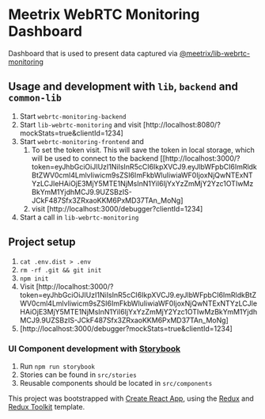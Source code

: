 # Meetrix WebRTC Monitoring Dashboard

Dashboard that is used to present data captured via [@meetrix/lib-webrtc-monitoring](https://gitlab.com/meetrix/products/webrtc-monitoring/webrtc-monitoring-common-lib)

## Usage and development with `lib`, `backend` and `common-lib`

1. Start `webrtc-monitoring-backend`
2. Start `lib-webrtc-monitoring` and visit [http://localhost:8080/?mockStats=true&clientId=1234]
3. Start `webrtc-monitoring-frontend` and
   1. To set the token visit. This will save the token in local storage, which will be used to connect to the backend [[http://localhost:3000/?token=eyJhbGciOiJIUzI1NiIsInR5cCI6IkpXVCJ9.eyJlbWFpbCI6ImRldkBtZWV0cml4LmlvIiwicm9sZSI6ImFkbWluIiwiaWF0IjoxNjQwNTExNTYzLCJleHAiOjE3MjY5MTE1NjMsInN1YiI6IjYxYzZmMjY2Yzc1OTIwMzBkYmM1YjdhMCJ9.9UZSBzIS-JCkF487Sfx3ZRxaoKKM6PxMD37TAn_MoNg]
   2. visit [http://localhost:3000/debugger?clientId=1234]
4. Start a call in `lib-webrtc-monitoring`

## Project setup

1. `cat .env.dist > .env`
2. `rm -rf .git && git init`
3. `npm init`
4. Visit [http://localhost:3000/?token=eyJhbGciOiJIUzI1NiIsInR5cCI6IkpXVCJ9.eyJlbWFpbCI6ImRldkBtZWV0cml4LmlvIiwicm9sZSI6ImFkbWluIiwiaWF0IjoxNjQwNTExNTYzLCJleHAiOjE3MjY5MTE1NjMsInN1YiI6IjYxYzZmMjY2Yzc1OTIwMzBkYmM1YjdhMCJ9.9UZSBzIS-JCkF487Sfx3ZRxaoKKM6PxMD37TAn_MoNg]
5. [http://localhost:3000/debugger?mockStats=true&clientId=1234]
### UI Component development with [Storybook](https://storybook.js.org/docs/react/get-started/introduction)

1. Run `npm run storybook`
2. Stories can be found in `src/stories`
3. Reusable components should be located in `src/components`

This project was bootstrapped with [Create React App](https://github.com/facebook/create-react-app), using the [Redux](https://redux.js.org/) and [Redux Toolkit](https://redux-toolkit.js.org/) template.
